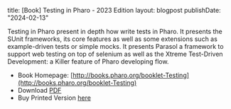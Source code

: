 title: [Book] Testing in Pharo - 2023 Edition
layout: blogpost
publishDate: "2024-02-13"

Testing in Pharo present in depth how write tests in Pharo. It presents the SUnit frameworks, its core features as well as some extensions such as example-driven tests or simple mocks. It presents Parasol a framework to support web testing on top of selenium as well as the Xtreme Test-Driven Development: a Killer feature of Pharo developing flow.

- Book Homepage: [http://books.pharo.org/booklet-Testing](http://books.pharo.org/booklet-Testing)
- Download [PDF](http://books.pharo.org/booklet-Testing/pdf/2023-06-04-Testing.pdf)
- Buy Printed Version [here](https://librairie.bod.fr/testing-in-pharo-stephane-ducasse-9782322481149)
